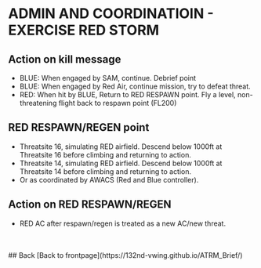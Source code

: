 # ADMIN AND COORDINATIOIN - EXERCISE RED STORM
## Action on kill message
- BLUE: When engaged by SAM, continue.  Debrief point
- BLUE: When engaged by Red Air, continue mission, try to defeat threat.
- RED: When hit by BLUE, Return to RED RESPAWN point. Fly a level, non-threatening flight back to respawn point (FL200)


## RED RESPAWN/REGEN point
- Threatsite 16, simulating RED airfield. Descend below 1000ft at Threatsite 16 before climbing and returning to action.
- Threatsite 14, simulating RED airfield. Descend below 1000ft at Threatsite 14 before climbing and returning to action.
- Or as coordinated by AWACS (Red and Blue controller).


## Action on RED RESPAWN/REGEN
- RED AC after respawn/regen is treated as a new AC/new threat.

<br>
<br>
## Back
[Back to frontpage](https://132nd-vwing.github.io/ATRM_Brief/)